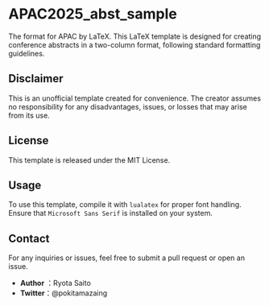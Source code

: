# APAC2025_abst_sample

The format for APAC by LaTeX.
This LaTeX template is designed for creating conference abstracts in a two-column format, following standard formatting guidelines.

## Disclaimer

This is an unofficial template created for convenience. The creator assumes no responsibility for any disadvantages, issues, or losses that may arise from its use.

## License

This template is released under the MIT License.

## Usage

To use this template, compile it with `lualatex` for proper font handling. Ensure that `Microsoft Sans Serif` is installed on your system.

## Contact

For any inquiries or issues, feel free to submit a pull request or open an issue.

- **Author** ：Ryota Saito
- **Twitter**：@pokitamazaing
